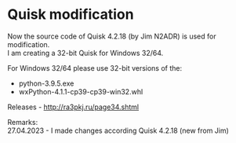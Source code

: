 # Quisk modification
Now the source code of Quisk 4.2.18 (by Jim N2ADR) is used for modification.  
I am creating a 32-bit Quisk for Windows 32/64.

For Windows 32/64 please use 32-bit versions of the:
- python-3.9.5.exe
- wxPython-4.1.1-cp39-cp39-win32.whl

Releases - http://ra3pkj.ru/page34.shtml

Remarks:   
27.04.2023 - I made changes according Quisk 4.2.18 (new from Jim)

